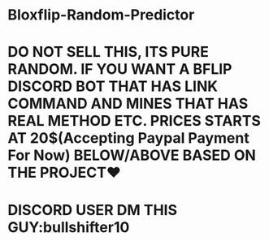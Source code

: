# Bloxflip-Random-Predictor

# DO NOT SELL THIS, ITS PURE RANDOM. IF YOU WANT A BFLIP DISCORD BOT THAT HAS LINK COMMAND AND MINES THAT HAS REAL METHOD ETC. PRICES STARTS AT 20$(Accepting Paypal Payment For Now) BELOW/ABOVE BASED ON THE PROJECT♥️
# DISCORD USER DM THIS GUY:bullshifter10

